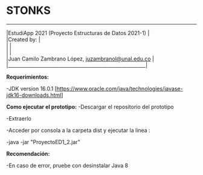 # STONKS
 _________________________________________________________   
|EstudiApp 2021 (Proyecto Estructuras de Datos 2021-1)    |   
|Created by:                                              |   
|                                                         |  
|                                                         |   
|Juan Camilo Zambrano López, juzambranol@unal.edu.co      |   
|_________________________________________________________|   

**Requerimientos:**  


-JDK version 16.0.1 [https://www.oracle.com/java/technologies/javase-jdk16-downloads.html]  


**Como ejecutar el prototipo:**
-Descargar el repositorio del prototipo


-Extraerlo


-Acceder por consola a la carpeta dist y ejecutar la linea : 


-java -jar "ProyectoED1_2.jar"  


**Recomendación:**  


-En caso de error, pruebe con desinstalar Java 8   

